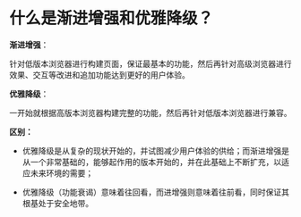 # 什么是渐进增强和优雅降级？

**渐进增强**：

针对低版本浏览器进行构建页面，保证最基本的功能，然后再针对高级浏览器进行效果、交互等改进和追加功能达到更好的用户体验。

**优雅降级**：

一开始就根据高版本浏览器构建完整的功能，然后再针对低版本浏览器进行兼容。

**区别：**

* 优雅降级是从复杂的现状开始的，并试图减少用户体验的供给；而渐进增强是从一个非常基础的，能够起作用的版本开始的，并在此基础上不断扩充，以适应未来环境的需要；
  
* 优雅降级（功能衰谒）意味着往回看，而进增强则意味着往前看，同时保证其根基处于安全地带。
